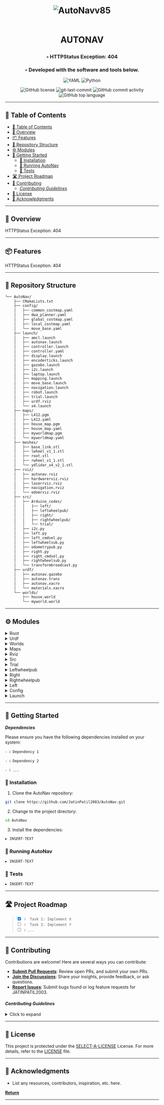 <div align="center">
<h1 align="center">
<!-- <img src="https://raw.githubusercontent.com/PKief/vscode-material-icon-theme/ec559a9f6bfd399b82bb44393651661b08aaf7ba/icons/folder-markdown-open.svg" width="100" /> -->

![AutoNavv85](https://github.com/JatinPatil2003/AutoNav/assets/89979346/352fa4d7-270b-43e4-bd51-bcee4377b07a)

<br>AUTONAV</h1>
<h3>◦ HTTPStatus Exception: 404</h3>
<h3>◦ Developed with the software and tools below.</h3>

<p align="center">
<img src="https://img.shields.io/badge/YAML-CB171E.svg?style=apps&logo=YAML&logoColor=white" alt="YAML" />
<img src="https://img.shields.io/badge/Python-3776AB.svg?style=apps&logo=Python&logoColor=white" alt="Python" />
</p>
<img src="https://img.shields.io/github/license/JatinPatil2003/AutoNav?style=apps&color=5D6D7E" alt="GitHub license" />
<img src="https://img.shields.io/github/last-commit/JatinPatil2003/AutoNav?style=apps&color=5D6D7E" alt="git-last-commit" />
<img src="https://img.shields.io/github/commit-activity/m/JatinPatil2003/AutoNav?style=apps&color=5D6D7E" alt="GitHub commit activity" />
<img src="https://img.shields.io/github/languages/top/JatinPatil2003/AutoNav?style=apps&color=5D6D7E" alt="GitHub top language" />
</div>

---

## 📖 Table of Contents
- [📖 Table of Contents](#-table-of-contents)
- [📍 Overview](#-overview)
- [📦 Features](#-features)
- [📂 Repository Structure](#-repository-structure)
- [⚙️ Modules](#️-modules)
- [🚀 Getting Started](#-getting-started)
  - [🔧 Installation](#-installation)
  - [🤖 Running AutoNav](#-running-autonav)
  - [🧪 Tests](#-tests)
- [🛣 Project Roadmap](#-project-roadmap)
- [🤝 Contributing](#-contributing)
    - [*Contributing Guidelines*](#contributing-guidelines)
- [📄 License](#-license)
- [👏 Acknowledgments](#-acknowledgments)

---


## 📍 Overview

HTTPStatus Exception: 404

---

## 📦 Features

HTTPStatus Exception: 404

---


## 📂 Repository Structure

```sh
└── AutoNav/
    ├── CMakeLists.txt
    ├── config/
    │   ├── common_costmap.yaml
    │   ├── dwa_planner.yaml
    │   ├── global_costmap.yaml
    │   ├── local_costmap.yaml
    │   └── move_base.yaml
    ├── launch/
    │   ├── amcl.launch
    │   ├── autonav.launch
    │   ├── controller.launch
    │   ├── controller.yaml
    │   ├── display.launch
    │   ├── encoderticks.launch
    │   ├── gazebo.launch
    │   ├── i2c.launch
    │   ├── laptop.launch
    │   ├── mapping.launch
    │   ├── move_base.launch
    │   ├── navigation.launch
    │   ├── robot.launch
    │   ├── trial.launch
    │   ├── urdf.rviz
    │   └── x4.launch
    ├── maps/
    │   ├── L412.pgm
    │   ├── L412.yaml
    │   ├── house_map.pgm
    │   ├── house_map.yaml
    │   ├── myworldmap.pgm
    │   └── myworldmap.yaml
    ├── meshes/
    │   ├── base_link.stl
    │   ├── lwheel_v1_1.stl
    │   ├── root.stl
    │   ├── rwheel_v1_1.stl
    │   └── ydlidar_x4_v2_1.stl
    ├── rviz/
    │   ├── autonav.rviz
    │   ├── hardwarerviz.rviz
    │   ├── laserrviz.rviz
    │   ├── navigation.rviz
    │   └── odomrviz.rviz
    ├── src/
    │   ├── Arduino_codes/
    │   │   ├── left/
    │   │   ├── leftwheelpub/
    │   │   ├── right/
    │   │   ├── rightwheelpub/
    │   │   └── trial/
    │   ├── i2c.py
    │   ├── left.py
    │   ├── left_cmdvel.py
    │   ├── leftwheelsub.py
    │   ├── odometrypub.py
    │   ├── right.py
    │   ├── right_cmdvel.py
    │   ├── rightwheelsub.py
    │   └── transformbroadcast.py
    ├── urdf/
    │   ├── autonav.gazebo
    │   ├── autonav.trans
    │   ├── autonav.xacro
    │   └── materials.xacro
    └── worlds/
        ├── house.world
        └── myworld.world

```

---


## ⚙️ Modules

<details closed><summary>Root</summary>

| File                                                                                 | Summary                   |
| ---                                                                                  | ---                       |
| [CMakeLists.txt](https://github.com/JatinPatil2003/AutoNav/blob/main/CMakeLists.txt) | HTTPStatus Exception: 404 |

</details>

<details closed><summary>Urdf</summary>

| File                                                                                        | Summary                   |
| ---                                                                                         | ---                       |
| [autonav.gazebo](https://github.com/JatinPatil2003/AutoNav/blob/main/urdf/autonav.gazebo)   | HTTPStatus Exception: 404 |
| [autonav.xacro](https://github.com/JatinPatil2003/AutoNav/blob/main/urdf/autonav.xacro)     | HTTPStatus Exception: 404 |
| [materials.xacro](https://github.com/JatinPatil2003/AutoNav/blob/main/urdf/materials.xacro) | HTTPStatus Exception: 404 |
| [autonav.trans](https://github.com/JatinPatil2003/AutoNav/blob/main/urdf/autonav.trans)     | HTTPStatus Exception: 404 |

</details>

<details closed><summary>Worlds</summary>

| File                                                                                      | Summary                   |
| ---                                                                                       | ---                       |
| [myworld.world](https://github.com/JatinPatil2003/AutoNav/blob/main/worlds/myworld.world) | HTTPStatus Exception: 404 |
| [house.world](https://github.com/JatinPatil2003/AutoNav/blob/main/worlds/house.world)     | HTTPStatus Exception: 404 |

</details>

<details closed><summary>Maps</summary>

| File                                                                                        | Summary                   |
| ---                                                                                         | ---                       |
| [myworldmap.yaml](https://github.com/JatinPatil2003/AutoNav/blob/main/maps/myworldmap.yaml) | HTTPStatus Exception: 404 |
| [L412.yaml](https://github.com/JatinPatil2003/AutoNav/blob/main/maps/L412.yaml)             | HTTPStatus Exception: 404 |
| [house_map.yaml](https://github.com/JatinPatil2003/AutoNav/blob/main/maps/house_map.yaml)   | HTTPStatus Exception: 404 |

</details>

<details closed><summary>Rviz</summary>

| File                                                                                            | Summary                   |
| ---                                                                                             | ---                       |
| [autonav.rviz](https://github.com/JatinPatil2003/AutoNav/blob/main/rviz/autonav.rviz)           | HTTPStatus Exception: 404 |
| [hardwarerviz.rviz](https://github.com/JatinPatil2003/AutoNav/blob/main/rviz/hardwarerviz.rviz) | HTTPStatus Exception: 404 |
| [laserrviz.rviz](https://github.com/JatinPatil2003/AutoNav/blob/main/rviz/laserrviz.rviz)       | HTTPStatus Exception: 404 |
| [navigation.rviz](https://github.com/JatinPatil2003/AutoNav/blob/main/rviz/navigation.rviz)     | HTTPStatus Exception: 404 |
| [odomrviz.rviz](https://github.com/JatinPatil2003/AutoNav/blob/main/rviz/odomrviz.rviz)         | HTTPStatus Exception: 404 |

</details>

<details closed><summary>Src</summary>

| File                                                                                                   | Summary                   |
| ---                                                                                                    | ---                       |
| [right_cmdvel.py](https://github.com/JatinPatil2003/AutoNav/blob/main/src/right_cmdvel.py)             | HTTPStatus Exception: 404 |
| [odometrypub.py](https://github.com/JatinPatil2003/AutoNav/blob/main/src/odometrypub.py)               | HTTPStatus Exception: 404 |
| [left.py](https://github.com/JatinPatil2003/AutoNav/blob/main/src/left.py)                             | HTTPStatus Exception: 404 |
| [right.py](https://github.com/JatinPatil2003/AutoNav/blob/main/src/right.py)                           | HTTPStatus Exception: 404 |
| [leftwheelsub.py](https://github.com/JatinPatil2003/AutoNav/blob/main/src/leftwheelsub.py)             | HTTPStatus Exception: 404 |
| [i2c.py](https://github.com/JatinPatil2003/AutoNav/blob/main/src/i2c.py)                               | HTTPStatus Exception: 404 |
| [rightwheelsub.py](https://github.com/JatinPatil2003/AutoNav/blob/main/src/rightwheelsub.py)           | HTTPStatus Exception: 404 |
| [transformbroadcast.py](https://github.com/JatinPatil2003/AutoNav/blob/main/src/transformbroadcast.py) | HTTPStatus Exception: 404 |
| [left_cmdvel.py](https://github.com/JatinPatil2003/AutoNav/blob/main/src/left_cmdvel.py)               | HTTPStatus Exception: 404 |

</details>

<details closed><summary>Trial</summary>

| File                                                                                               | Summary                   |
| ---                                                                                                | ---                       |
| [trial.ino](https://github.com/JatinPatil2003/AutoNav/blob/main/src/Arduino_codes/trial/trial.ino) | HTTPStatus Exception: 404 |

</details>

<details closed><summary>Leftwheelpub</summary>

| File                                                                                                                    | Summary                   |
| ---                                                                                                                     | ---                       |
| [leftwheelpub.ino](https://github.com/JatinPatil2003/AutoNav/blob/main/src/Arduino_codes/leftwheelpub/leftwheelpub.ino) | HTTPStatus Exception: 404 |

</details>

<details closed><summary>Right</summary>

| File                                                                                               | Summary                   |
| ---                                                                                                | ---                       |
| [right.ino](https://github.com/JatinPatil2003/AutoNav/blob/main/src/Arduino_codes/right/right.ino) | HTTPStatus Exception: 404 |

</details>

<details closed><summary>Rightwheelpub</summary>

| File                                                                                                                       | Summary                   |
| ---                                                                                                                        | ---                       |
| [rightwheelpub.ino](https://github.com/JatinPatil2003/AutoNav/blob/main/src/Arduino_codes/rightwheelpub/rightwheelpub.ino) | HTTPStatus Exception: 404 |

</details>

<details closed><summary>Left</summary>

| File                                                                                            | Summary                   |
| ---                                                                                             | ---                       |
| [left.ino](https://github.com/JatinPatil2003/AutoNav/blob/main/src/Arduino_codes/left/left.ino) | HTTPStatus Exception: 404 |

</details>

<details closed><summary>Config</summary>

| File                                                                                                  | Summary                   |
| ---                                                                                                   | ---                       |
| [move_base.yaml](https://github.com/JatinPatil2003/AutoNav/blob/main/config/move_base.yaml)           | HTTPStatus Exception: 404 |
| [common_costmap.yaml](https://github.com/JatinPatil2003/AutoNav/blob/main/config/common_costmap.yaml) | HTTPStatus Exception: 404 |
| [dwa_planner.yaml](https://github.com/JatinPatil2003/AutoNav/blob/main/config/dwa_planner.yaml)       | HTTPStatus Exception: 404 |
| [global_costmap.yaml](https://github.com/JatinPatil2003/AutoNav/blob/main/config/global_costmap.yaml) | HTTPStatus Exception: 404 |
| [local_costmap.yaml](https://github.com/JatinPatil2003/AutoNav/blob/main/config/local_costmap.yaml)   | HTTPStatus Exception: 404 |

</details>

<details closed><summary>Launch</summary>

| File                                                                                                  | Summary                   |
| ---                                                                                                   | ---                       |
| [x4.launch](https://github.com/JatinPatil2003/AutoNav/blob/main/launch/x4.launch)                     | HTTPStatus Exception: 404 |
| [mapping.launch](https://github.com/JatinPatil2003/AutoNav/blob/main/launch/mapping.launch)           | HTTPStatus Exception: 404 |
| [autonav.launch](https://github.com/JatinPatil2003/AutoNav/blob/main/launch/autonav.launch)           | HTTPStatus Exception: 404 |
| [controller.launch](https://github.com/JatinPatil2003/AutoNav/blob/main/launch/controller.launch)     | HTTPStatus Exception: 404 |
| [robot.launch](https://github.com/JatinPatil2003/AutoNav/blob/main/launch/robot.launch)               | HTTPStatus Exception: 404 |
| [encoderticks.launch](https://github.com/JatinPatil2003/AutoNav/blob/main/launch/encoderticks.launch) | HTTPStatus Exception: 404 |
| [move_base.launch](https://github.com/JatinPatil2003/AutoNav/blob/main/launch/move_base.launch)       | HTTPStatus Exception: 404 |
| [gazebo.launch](https://github.com/JatinPatil2003/AutoNav/blob/main/launch/gazebo.launch)             | HTTPStatus Exception: 404 |
| [trial.launch](https://github.com/JatinPatil2003/AutoNav/blob/main/launch/trial.launch)               | HTTPStatus Exception: 404 |
| [i2c.launch](https://github.com/JatinPatil2003/AutoNav/blob/main/launch/i2c.launch)                   | HTTPStatus Exception: 404 |
| [controller.yaml](https://github.com/JatinPatil2003/AutoNav/blob/main/launch/controller.yaml)         | HTTPStatus Exception: 404 |
| [laptop.launch](https://github.com/JatinPatil2003/AutoNav/blob/main/launch/laptop.launch)             | HTTPStatus Exception: 404 |
| [amcl.launch](https://github.com/JatinPatil2003/AutoNav/blob/main/launch/amcl.launch)                 | HTTPStatus Exception: 404 |
| [navigation.launch](https://github.com/JatinPatil2003/AutoNav/blob/main/launch/navigation.launch)     | HTTPStatus Exception: 404 |
| [display.launch](https://github.com/JatinPatil2003/AutoNav/blob/main/launch/display.launch)           | HTTPStatus Exception: 404 |
| [urdf.rviz](https://github.com/JatinPatil2003/AutoNav/blob/main/launch/urdf.rviz)                     | HTTPStatus Exception: 404 |

</details>

---

## 🚀 Getting Started

***Dependencies***

Please ensure you have the following dependencies installed on your system:

`- ℹ️ Dependency 1`

`- ℹ️ Dependency 2`

`- ℹ️ ...`

### 🔧 Installation

1. Clone the AutoNav repository:
```sh
git clone https://github.com/JatinPatil2003/AutoNav.git
```

2. Change to the project directory:
```sh
cd AutoNav
```

3. Install the dependencies:
```sh
► INSERT-TEXT
```

### 🤖 Running AutoNav

```sh
► INSERT-TEXT
```

### 🧪 Tests
```sh
► INSERT-TEXT
```

---


## 🛣 Project Roadmap

> - [X] `ℹ️  Task 1: Implement X`
> - [ ] `ℹ️  Task 2: Implement Y`
> - [ ] `ℹ️ ...`


---

## 🤝 Contributing

Contributions are welcome! Here are several ways you can contribute:

- **[Submit Pull Requests](https://github.com/JatinPatil2003/AutoNav/blob/main/CONTRIBUTING.md)**: Review open PRs, and submit your own PRs.
- **[Join the Discussions](https://github.com/JatinPatil2003/AutoNav/discussions)**: Share your insights, provide feedback, or ask questions.
- **[Report Issues](https://github.com/JatinPatil2003/AutoNav/issues)**: Submit bugs found or log feature requests for JATINPATIL2003.

#### *Contributing Guidelines*

<details closed>
<summary>Click to expand</summary>

1. **Fork the Repository**: Start by forking the project repository to your GitHub account.
2. **Clone Locally**: Clone the forked repository to your local machine using a Git client.
   ```sh
   git clone <your-forked-repo-url>
   ```
3. **Create a New Branch**: Always work on a new branch, giving it a descriptive name.
   ```sh
   git checkout -b new-feature-x
   ```
4. **Make Your Changes**: Develop and test your changes locally.
5. **Commit Your Changes**: Commit with a clear and concise message describing your updates.
   ```sh
   git commit -m 'Implemented new feature x.'
   ```
6. **Push to GitHub**: Push the changes to your forked repository.
   ```sh
   git push origin new-feature-x
   ```
7. **Submit a Pull Request**: Create a PR against the original project repository. Clearly describe the changes and their motivations.

Once your PR is reviewed and approved, it will be merged into the main branch.

</details>

---

## 📄 License


This project is protected under the [SELECT-A-LICENSE](https://choosealicense.com/licenses) License. For more details, refer to the [LICENSE](https://choosealicense.com/licenses/) file.

---

## 👏 Acknowledgments

- List any resources, contributors, inspiration, etc. here.

[**Return**](#Top)

---

